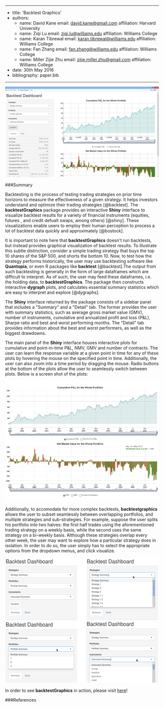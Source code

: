 
---
- title: 'Backtest Graphics'   
- authors: 
  - name: David Kane
    email: david.kane@gmail.com
    affiliation: Harvard University
  - name: Ziqi Lu
    email: ziqi.lu@williams.edu
    affiliation: Williams College
  - name: Karan Tibrewal
    email: karan.tibrewal@williams.edu
    affiliation: Williams College
  - name: Fan Zhang
    email: fan.zhang@williams.edu
    affiliation: Williams College
  - name: Miller Zijie Zhu
    email: zijie.miller.zhu@gmail.com
    affiliation: Williams College    
- date: 30th May 2016
- bibliography: paper.bib    


---

![](bg1.png)

###Summary

Backtesting is the process of testing trading strategies on prior time horizons to measure the effectiveness of a given strategy. It helps investors understand and optimize their trading strategies [@backtest]. The **backtestGraphics** package provides an interactive **Shiny** interface to visualize backtest results for a variety of financial instruments (equities, futures , and credit defualt swaps, among others) [@shiny]. These visualizations enable users to employ their human perception to process a lot of backtest data quickly and approximately [@bostock]. 

It is important to note here that **backtestGraphics** doesn't run backtests, but instead provides graphical visualization of backtest results. To illustrate this subtle distinction, consider a simple trading strategy that buys the top 10 shares of the S&P 500, and shorts the bottom 10. Now, to test how the strategy performs historically, the user may use backtesting software like **Quantopia**, or even  R packages like **backtest** [@backtest].The output from such backtesting is generally in the form of large dataframes which are difficult to interpret. As of such, the user may feed these dataframes, i.e. the holding data, to **backtestGraphics**. The package then constructs interactive **dygraph** plots, and calculates essential summary statistics which are easy to interpret and explore [@dygraphs]. 

The **Shiny** interface returned by the package consists of a sidebar panel that includes a "Summary" and a "Detail" tab. The former provides the user with summary statistics, such as average gross market value (GMV), number of instruments, cumulative and annualized profit and loss (P&L), Sharpe ratio and best and worst performing months. The "Detail" tab provides information about the best and worst performers, as well as the biggest drawdowns. 

The main panel of the **Shiny** interface houses interactive plots for cumulative and point-in-time P&L, NMV, GMV and number of contracts. The user can learn the response variable at a given point in time for any of these plots by hovering the mouse on the specified point in time. Additionally, the user can also zoom into a time period by dragging the mouse. Radio buttons at the bottom of the plots allow the user to seamlessly switch between plots. Below is a screen shot of the plots: 

![](vignettes/img/plots.png)

Additionally, to accomodate for more complex backtests, **backtestgraphics** allows the user to subset seamlessly between overlapping portfolios, and multiple strategies and sub-strategies. For example, suppose the user splits his portfolio into two halves: the first half trades using the aforementioned trading strategy on a weekly basis, while the second uses the same strategy on a bi-weekly basis. Although these strategies overlap every other week, the user may want to explore how a particular strategy does in isolation. In order to do so, the user simply has to select the appropriate options from the dropdown menus, and click visualize. 

![](vignettes/img/dropdown.png)

In order to see **backtestGraphics** in action, please visit [here](https://backtestgraphics.shinyapps.io/backtestGraphics)!

###References

